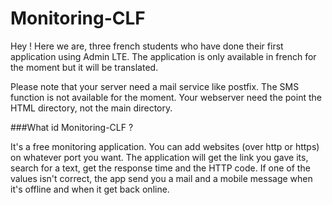 # Monitoring-CLF

Hey ! Here we are, three french students who have done their first application using Admin LTE.
The application is only available in french for the moment but it will be translated.

Please note that your server need a mail service like postfix. The SMS function is not available for the moment.
Your webserver need the point the HTML directory, not the main directory.


###What id Monitoring-CLF ?

It's a free monitoring application.
You can add websites (over http or https) on whatever port you want. The application will get the link you gave its, search for a text, get the response time and the HTTP code. If one of the values isn't correct, the app send you a mail and a mobile message when it's offline and when it get back online.
